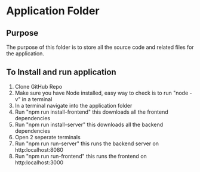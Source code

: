 # Application Folder

## Purpose
The purpose of this folder is to store all the source code and related files for the application.

## To Install and run application
1. Clone GitHub Repo
2. Make sure you have Node installed, easy way to check is to run "node -v" in a terminal
2. In a terminal navigate into the application folder
3. Run "npm run install-frontend" this downloads all the frontend dependencies
4. Run "npm run install-server" this downloads all the backend dependencies
5. Open 2 seperate terminals
6. Run "npm run run-server" this runs the backend server on http:localhost:8080
7. Run "npm run run-frontend" this runs the frontend on http:localhost:3000
